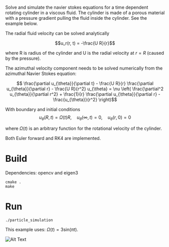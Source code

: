Solve and simulate the navier stokes equations for a time dependent rotating cylinder in a viscous fluid. The cylinder is made of a porous material with a pressure gradient pulling the fluid inside the cylinder. See the example below.

The radial fluid velocity can be solved analytically

$$u_r(r, t) = -\frac{U R}{r}$$

where R is radius of the cylinder and U is the radial velocity at $r=R$ (caused by the pressure).

The azimuthal velocity component needs to be solved numerically from the azimuthal Navier Stokes equation:

$$ \frac{\partial u_{\theta}}{\partial t} - \frac{U R}{r} \frac{\partial u_{\theta}}{\partial r} - \frac{U R}{r^2} u_{\theta} = \nu \left( \frac{\partial^2 u_{\theta}}{\partial r^2} + \frac{1}{r} \frac{\partial u_{\theta}}{\partial r} - \frac{u_{\theta}}{r^2} \right)$$

With boundary and initial conditions
$$u_{\theta}(R, t) = \Omega(t)R, \quad u_{\theta}(\infty, t) = 0, \quad u_{\theta}(r, 0) = 0$$

where $\Omega(t)$ is an arbitrary function for the rotational velocity of the cylinder.


Both Euler forward and RK4 are implemented.


# Build
Dependencies: opencv and eigen3

``````
cmake .
make
``````

# Run
```
./particle_simulation
```
This example uses: $\Omega(t)=3 \text{sin}(\pi{t})$.

![Alt Text](./data/ex.gif)

